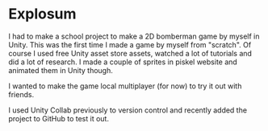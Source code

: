 # Explosum

I had to make a school project to make a 2D bomberman game by myself in Unity. This was the first time I made a game by myself from "scratch". Of course I used free Unity asset store assets, watched a lot of tutorials and did a lot of research. I made a couple of sprites in piskel website and animated them in Unity though.

I wanted to make the game local multiplayer (for now) to try it out with friends. 

I used Unity Collab previously to version control and recently added the project to GitHub to test it out.
